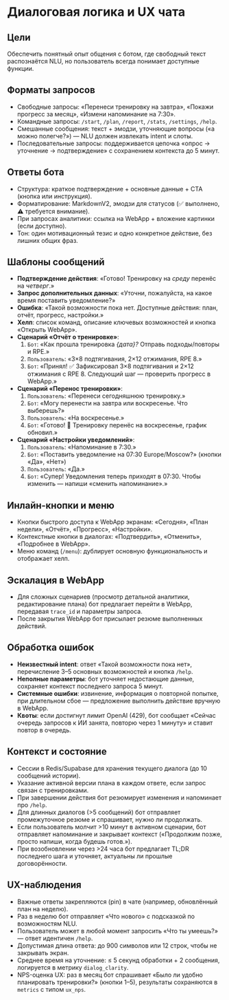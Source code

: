 # Диалоговая логика и UX чата

## Цели
Обеспечить понятный опыт общения с ботом, где свободный текст распознаётся NLU, но пользователь всегда понимает доступные функции.

## Форматы запросов
- Свободные запросы: «Перенеси тренировку на завтра», «Покажи прогресс за месяц», «Измени напоминание на 7:30».
- Командные запросы: `/start`, `/plan`, `/report`, `/stats`, `/settings`, `/help`.
- Смешанные сообщения: текст + эмодзи, уточняющие вопросы («а можно полегче?») — NLU должен извлекать intent и слоты.
- Последовательные запросы: поддерживается цепочка «опрос → уточнение → подтверждение» с сохранением контекста до 5 минут.

## Ответы бота
- Структура: краткое подтверждение + основные данные + CTA (кнопка или инструкция).
- Форматирование: MarkdownV2, эмодзи для статусов (✅ выполнено, ⚠️ требуется внимание).
- При запросах аналитики: ссылка на WebApp + вложение картинки (если доступно).
- Тон: один мотивационный тезис и одно конкретное действие, без лишних общих фраз.

## Шаблоны сообщений
- **Подтверждение действия**: «Готово! Тренировку на *среду* перенёс на *четверг*.»
- **Запрос дополнительных данных**: «Уточни, пожалуйста, на какое время поставить уведомление?»
- **Ошибка**: «Такой возможности пока нет. Доступные действия: план, отчёт, прогресс, настройки.»
- **Хелп**: список команд, описание ключевых возможностей и кнопка «Открыть WebApp».
- **Сценарий «Отчёт о тренировке»**:
  1. `Бот`: «Как прошла тренировка *{дата}?* Отправь подходы/повторы и RPE.»
  2. `Пользователь`: «3×8 подтягивания, 2×12 отжимания, RPE 8.»
  3. `Бот`: «Принял! ✅ Зафиксировал 3×8 подтягивания и 2×12 отжимания с RPE 8. Следующий шаг — проверить прогресс в WebApp.»
- **Сценарий «Перенос тренировки»**:
  1. `Пользователь`: «Перенеси сегодняшнюю тренировку.»
  2. `Бот`: «Могу перенести на завтра или воскресенье. Что выберешь?»
  3. `Пользователь`: «На воскресенье.»
  4. `Бот`: «Готово! 🔁 Тренировку перенёс на воскресенье, график обновил.»
- **Сценарий «Настройки уведомлений»**:
  1. `Пользователь`: «Напоминание в 7:30.»
  2. `Бот`: «Поставить уведомление на 07:30 Europe/Moscow?» (кнопки «Да», «Нет»)
  3. `Пользователь`: «Да.»
  4. `Бот`: «Супер! Уведомления теперь приходят в 07:30. Чтобы изменить — напиши «сменить напоминание».»

## Инлайн-кнопки и меню
- Кнопки быстрого доступа к WebApp экранам: «Сегодня», «План недели», «Отчёт», «Прогресс», «Настройки».
- Контекстные кнопки в диалогах: «Подтвердить», «Отменить», «Подробнее в WebApp».
- Меню команд (`/menu`): дублирует основную функциональность и отображает хелп.

## Эскалация в WebApp
- Для сложных сценариев (просмотр детальной аналитики, редактирование плана) бот предлагает перейти в WebApp, передавая `trace_id` и параметры запроса.
- После закрытия WebApp бот присылает резюме выполненных действий.

## Обработка ошибок
- **Неизвестный intent**: ответ «Такой возможности пока нет», перечисление 3–5 основных возможностей и кнопка `/help`.
- **Неполные параметры**: бот уточняет недостающие данные, сохраняет контекст последнего запроса 5 минут.
- **Системные ошибки**: извинение, информация о повторной попытке, при длительном сбое — предложение выполнить действие вручную в WebApp.
- **Квоты**: если достигнут лимит OpenAI (429), бот сообщает «Сейчас очередь запросов к ИИ занята, повторю через 1 минуту» и ставит повтор в очередь.

## Контекст и состояние
- Сессии в Redis/Supabase для хранения текущего диалога (до 10 сообщений истории).
- Указание активной версии плана в каждом ответе, если запрос связан с тренировками.
- При завершении действия бот резюмирует изменения и напоминает про `/help`.
- Для длинных диалогов (>5 сообщений) бот отправляет промежуточное резюме и спрашивает, нужно ли продолжать.
- Если пользователь молчит >10 минут в активном сценарии, бот отправляет напоминание и закрывает контекст («Продолжим позже, просто напиши, когда будешь готов.»).
- При возобновлении через >24 часа бот предлагает TL;DR последнего шага и уточняет, актуальны ли прошлые договорённости.

## UX-наблюдения
- Важные ответы закрепляются (pin) в чате (например, обновлённый план на неделю).
- Раз в неделю бот отправляет «Что нового» с подсказкой по возможностям NLU.
- Пользователь может в любой момент запросить «Что ты умеешь?» — ответ идентичен `/help`.
- Допустимая длина ответа: до 900 символов или 12 строк, чтобы не закрывать экран.
- Среднее время на уточнение: ≤ 5 секунд обработки + 2 сообщения, логируется в метрику `dialog_clarity`.
- NPS-оценка UX: раз в месяц бот спрашивает «Было ли удобно планировать тренировки?» (кнопки 1–5), результаты сохраняются в `metrics` с типом `ux_nps`.
